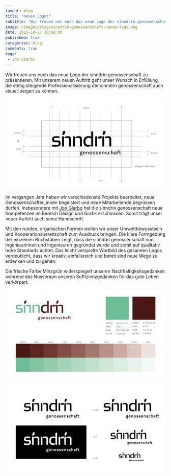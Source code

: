 ```yaml
---
layout: blog
title: "Neues Logo!"
subtitle: "Wir freuen uns euch das neue Logo der sinndrin genossenschaft zu präsentieren."
image: /images/blog/sinndrin-genossenschaft-neues-logo.png
date: 2015-10-27 16:00:00
published: true
categories: blog
comments: true
tags:
 - Jon Glarbo
---
```

Wir freuen uns euch das neue Logo der sinndrin genossenschaft zu präsentieren. Mit unserem neuen Auftritt geht unser Wunsch in Erfüllung, die stetig steigende Professionalisierung der sinndrin genossenschaft auch visuell zeigen zu können.

<img src="/images/blog/sinndrin-genossenschaft-neues-logo-modulgrid.png" alt="sinndrin genossenschaft logo modulgrid" />

Im vergangen Jahr haben wir verschiedenste Projekte bearbeitet, neue Genossenschafter_innen begeistert und neue Mitarbeitende begrüssen dürfen. Insbesondere mit [Jon Glarbo][jg] hat die sinndrin genossenschaft neue Kompetenzen im Bereich Design und Grafik erschlossen. Somit trägt unser neuer Auftritt auch seine Handschrift.

Mit den runden, organischen Formen wollen wir unser Umweltbewusstsein und Kooperationsbereitschaft zum Ausdruck bringen. Die klare Formgebung der einzelnen Buchstaben zeigt, dass die sinndrin genossenschaft von Ingenieurinnen und Ingenieuren gegründet wurde und somit auf qualitativ hohe Standards achtet. Das leicht verspielte Wortbild des gesamten Logos verdeutlicht, dass wir kreativ, einfallsreich und bereit sind neue Wege zu erdenken und zu gehen.

Die frische Farbe Minzgrün widerspiegelt unseren Nachhaltigkeitsgedanken während das Nussbraun unseren Suffizienzgedanken für das gute Leben verkörpert.

<img src="/images/blog/sinndrin-genossenschaft-neues-logo-ci-farbe.png" alt="sinndrin genossenschaft logo und CI Farbe" />

<img src="/images/blog/sinndrin-genossenschaft-neues-logo-negativ-positiv.png" alt="sinndrin genossenschaft logo modulgrid" />

[jg]: /ueber-uns/team/jon-glarbo/